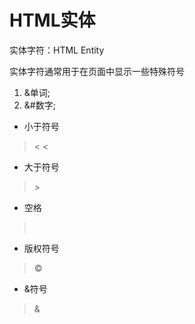 # HTML实体

实体字符：HTML Entity

实体字符通常用于在页面中显示一些特殊符号

1. &单词;
2. &#数字;


- 小于符号

> &lt;
> &#60;

- 大于符号

> &gt;


- 空格

> &nbsp;

- 版权符号
  
> &copy;

- &符号

> &amp;